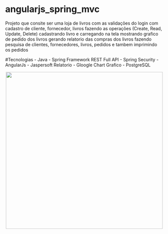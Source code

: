 # angularjs_spring_mvc

Projeto que consite ser uma loja de livros com as validações do login com cadastro de cliente, fornecedor, livros fazendo as operações (Create, Read, Update, Delete) cadastrando livro e carregando na tela mostrando grafico de pedido dos livros gerando relatorio das compras dos livros fazendo pesquisa de clientes, fornecedores, livros, pedidos e tambem imprimindo os pedidos

#Tecnologias - Java - Spring Framework REST Full API - Spring Security - AngularJs - Jaspersoft Relatorio - Gloogle Chart Grafico - PostgreSQL

<div align="center">
<img src="https://user-images.githubusercontent.com/85089692/203457684-e194c726-89f7-4ecc-9763-40b8543c0902.png"    whidt="500" height="500" />
</div>
